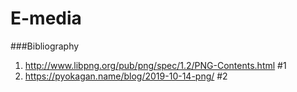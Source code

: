 # E-media

###Bibliography
1. http://www.libpng.org/pub/png/spec/1.2/PNG-Contents.html #1
2. https://pyokagan.name/blog/2019-10-14-png/ #2
